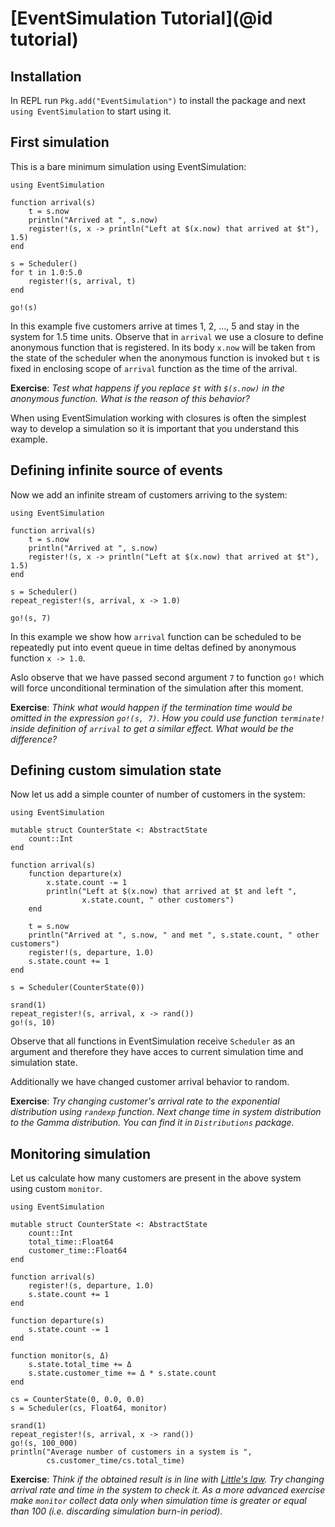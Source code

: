 # [EventSimulation Tutorial](@id tutorial)

## Installation

In REPL run `Pkg.add("EventSimulation")` to install the package and next
`using EventSimulation` to start using it.

## First simulation

This is a bare minimum simulation using EventSimulation:

```
using EventSimulation

function arrival(s)
    t = s.now
    println("Arrived at ", s.now)
    register!(s, x -> println("Left at $(x.now) that arrived at $t"), 1.5)
end

s = Scheduler()
for t in 1.0:5.0
    register!(s, arrival, t)
end

go!(s)
```

In this example five customers arrive at times 1, 2, ..., 5 and stay in the
system for 1.5 time units. Observe that in `arrival` we use a closure to define
anonymous function that is registered. In its body `x.now` will be taken from
the state of the scheduler when the anonymous function is invoked but `t` is
fixed in enclosing scope of `arrival` function as the time of the arrival.

**Exercise**: *Test what happens if you replace `$t` with `$(s.now)` in the
anonymous function. What is the reason of this behavior?*

When using EventSimulation working with closures is often the simplest way
to develop a simulation so it is important that you understand this example.

## Defining infinite source of events

Now we add an infinite stream of customers arriving to the system:

```
using EventSimulation

function arrival(s)
    t = s.now
    println("Arrived at ", s.now)
    register!(s, x -> println("Left at $(x.now) that arrived at $t"), 1.5)
end

s = Scheduler()
repeat_register!(s, arrival, x -> 1.0)

go!(s, 7)

```

In this example we show how `arrival` function can be scheduled to be repeatedly
put into event queue in time deltas defined by anonymous function `x -> 1.0`.

Aslo observe that we have passed second argument `7` to function `go!` which
will force unconditional termination of the simulation after this moment.

**Exercise**: *Think what would happen if the termination time would be omitted in
the expression `go!(s, 7)`. How you could use function `terminate!` inside
definition of `arrival` to get a similar effect. What would be the difference?*

## Defining custom simulation state

Now let us add a simple counter of number of customers in the system:

```
using EventSimulation

mutable struct CounterState <: AbstractState
    count::Int
end

function arrival(s)
    function departure(x)
        x.state.count -= 1
        println("Left at $(x.now) that arrived at $t and left ",
                x.state.count, " other customers")
    end

    t = s.now
    println("Arrived at ", s.now, " and met ", s.state.count, " other customers")
    register!(s, departure, 1.0)
    s.state.count += 1
end

s = Scheduler(CounterState(0))

srand(1)
repeat_register!(s, arrival, x -> rand())
go!(s, 10)
```

Observe that all functions in EventSimulation receive `Scheduler` as an argument
and therefore they have acces to current simulation time and simulation state.

Additionally we have changed customer arrival behavior to random.

**Exercise**: *Try changing customer's arrival rate to the exponential distribution
using `randexp` function. Next change time in system distribution to the
Gamma distribution. You can find it in `Distributions` package.*

## Monitoring simulation

Let us calculate how many customers are present in the above system using
custom `monitor`.

```
using EventSimulation

mutable struct CounterState <: AbstractState
    count::Int
    total_time::Float64
    customer_time::Float64
end

function arrival(s)
    register!(s, departure, 1.0)
    s.state.count += 1
end

function departure(s)
    s.state.count -= 1
end

function monitor(s, Δ)
    s.state.total_time += Δ
    s.state.customer_time += Δ * s.state.count
end

cs = CounterState(0, 0.0, 0.0)
s = Scheduler(cs, Float64, monitor)

srand(1)
repeat_register!(s, arrival, x -> rand())
go!(s, 100_000)
println("Average number of customers in a system is ",
        cs.customer_time/cs.total_time)
```

**Exercise**: *Think if the obtained result is in line with
[Little's law](https://en.wikipedia.org/wiki/Little%27s_law).
Try changing arrival rate and time in the system to check it. As a more
advanced exercise make `monitor` collect data only when simulation time
is greater or equal than 100 (i.e. discarding simulation burn-in period).*
